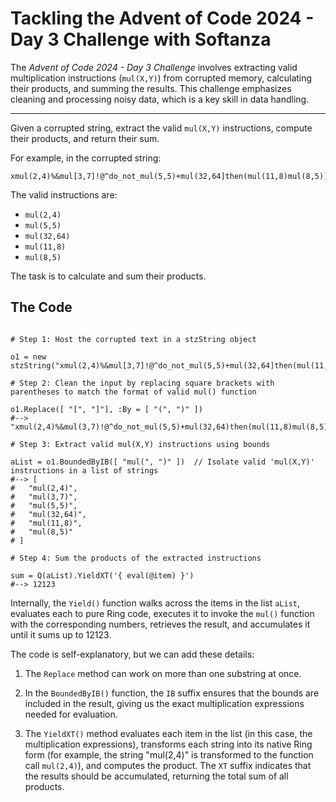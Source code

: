# Tackling the Advent of Code 2024 - Day 3 Challenge with Softanza

The *Advent of Code 2024 - Day 3 Challenge* involves extracting valid multiplication instructions (`mul(X,Y)`) from corrupted memory, calculating their products, and summing the results. This challenge emphasizes cleaning and processing noisy data, which is a key skill in data handling.

---

Given a corrupted string, extract the valid `mul(X,Y)` instructions, compute their products, and return their sum.

For example, in the corrupted string:

```
xmul(2,4)%&mul[3,7]!@^do_not_mul(5,5)+mul(32,64]then(mul(11,8)mul(8,5))
```

The valid instructions are:

- `mul(2,4)`
- `mul(5,5)`
- `mul(32,64)`
- `mul(11,8)`
- `mul(8,5)`

The task is to calculate and sum their products.

## The Code

```ring

# Step 1: Host the corrupted text in a stzString object

o1 = new stzString("xmul(2,4)%&mul[3,7]!@^do_not_mul(5,5)+mul(32,64]then(mul(11,8)mul(8,5))")

# Step 2: Clean the input by replacing square brackets with parentheses to match the format of valid mul() function

o1.Replace([ "[", "]"], :By = [ "(", ")" ])
#--> "xmul(2,4)%&mul(3,7)!@^do_not_mul(5,5)+mul(32,64)then(mul(11,8)mul(8,5))"

# Step 3: Extract valid mul(X,Y) instructions using bounds

aList = o1.BoundedByIB([ "mul(", ")" ])  // Isolate valid 'mul(X,Y)' instructions in a list of strings
#--> [
#	"mul(2,4)",
#	"mul(3,7)",
#	"mul(5,5)",
#	"mul(32,64)",
#	"mul(11,8)",
#	"mul(8,5)"
# ]

# Step 4: Sum the products of the extracted instructions

sum = Q(aList).YieldXT('{ eval(@item) }') 
#--> 12123
```

Internally, the `Yield()` function walks across the items in the list `aList`, evaluates each to pure Ring code, executes it to invoke the `mul()` function with the corresponding numbers, retrieves the result, and accumulates it until it sums up to 12123.

The code is self-explanatory, but we can add these details:

1. The `Replace` method can work on more than one substring at once.

2. In the `BoundedByIB()` function, the `IB` suffix ensures that the bounds are included in the result, giving us the exact multiplication expressions needed for evaluation.

3. The `YieldXT()` method evaluates each item in the list (in this case, the multiplication expressions), transforms each string into its native Ring form (for example, the string "mul(2,4)" is transformed to the function call `mul(2,4)`), and computes the product. The `XT` suffix indicates that the results should be accumulated, returning the total sum of all products.

